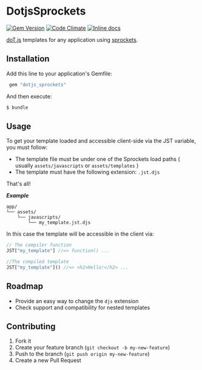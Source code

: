 # DotjsSprockets

[![Gem Version](https://badge.fury.io/rb/dotjs_sprockets.svg)](http://badge.fury.io/rb/dotjs_sprockets)
[![Code Climate](https://codeclimate.com/github/roperzh/dotjs_sprockets.png)](https://codeclimate.com/github/roperzh/dotjs_sprockets)
[![Inline docs](http://inch-ci.org/github/roperzh/dotjs_sprockets.png?branch=master)](http://inch-ci.org/github/roperzh/dotjs_sprockets)

[doT.js](https://github.com/olado/doT) templates for any application using [sprockets](https://github.com/sstephenson/sprockets).

## Installation

Add this line to your application's Gemfile:

```ruby
 gem "dotjs_sprockets"
```

And then execute:

```bash
$ bundle
```

## Usage

To get your template loaded and accessible client-side via the JST variable, you must follow:

- The template file must be under one of the Sprockets load paths ( usually `assets/javascripts` or `assets/templates` )
- The template must have the following extension: `.jst.djs`

That's all!

***Example***

```
app/
└── assets/
    └── javascripts/
        └── my_template.jst.djs
```

In this case the template will be accessible in the client via:

```javascript
// The compiler function
JST["my_template"] //=> function() ...

//The compiled template
JST["my_template"]() //=> <h2>Hello!</h2> ...
```

## Roadmap

- Provide an easy way to change the `djs` extension
- Check support and compatibility for nested templates

## Contributing

1. Fork it
2. Create your feature branch (`git checkout -b my-new-feature`)
3. Push to the branch (`git push origin my-new-feature`)
4. Create a new Pull Request
